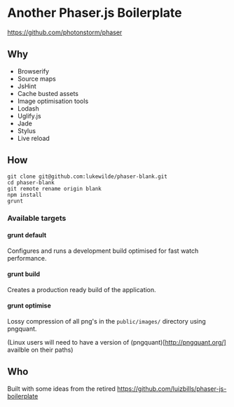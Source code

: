 # Another Phaser.js Boilerplate

https://github.com/photonstorm/phaser

## Why

* Browserify
* Source maps
* JsHint
* Cache busted assets
* Image optimisation tools
* Lodash
* Uglify.js
* Jade
* Stylus
* Live reload

## How

    git clone git@github.com:lukewilde/phaser-blank.git
    cd phaser-blank
    git remote rename origin blank
    npm install
    grunt

### Available targets

#### grunt default

Configures and runs a development build optimised for fast watch performance.

#### grunt build

Creates a production ready build of the application.

#### grunt optimise

Lossy compression of all png's in the `public/images/` directory using pngquant.

(Linux users will need to have a version of (pngquant)[http://pngquant.org/] availble on their paths)

## Who

  Built with some ideas from the retired https://github.com/luizbills/phaser-js-boilerplate

